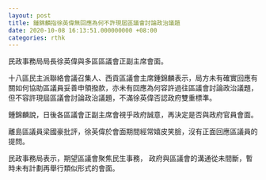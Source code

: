 ```yaml
---
layout: post
title: 鍾錦麟指徐英偉無回應為何不許現屆區議會討論政治議題
date: 2020-10-08 16:13:51.000000000 +08:00
categories: rthk
---
```


民政事務局局長徐英偉與多區區議會正副主席會面。

十八區民主派聯絡會議召集人、西貢區議會主席鍾錦麟表示，局方未有確實回應有關如何協助區議員妥善申領撥款，亦未有回應為何容許過往區議會討論政治議題，但不容許現屆區議會討論政治議題，不滿徐英偉否認政府雙重標準。

鍾錦麟說，日後各區議會正副主席會視乎政府誠意，再決定是否與政府官員會面。

離島區議員梁國豪批評，徐英偉於會面期間經常嬉皮笑臉，沒有正面回應區議員的提問。

民政事務局表示，期望區議會聚焦民生事務， 政府與區議會的溝通從未間斷，暫時未有計劃再舉行類似形式的會面。
